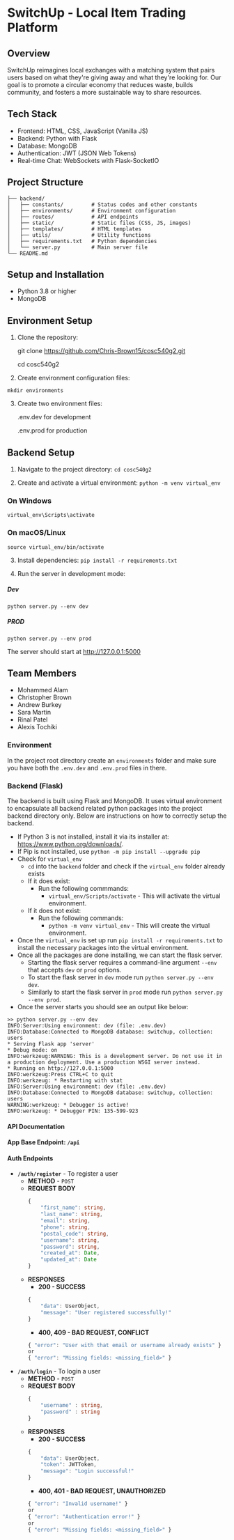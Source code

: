 # SwitchUp - Local Item Trading Platform

## Overview
SwitchUp reimagines local exchanges with a matching system that pairs users based on what they're giving away and what they're looking for. Our goal is to promote a circular economy that reduces waste, builds community, and fosters a more sustainable way to share resources.

## Tech Stack
- Frontend: HTML, CSS, JavaScript (Vanilla JS)
- Backend: Python with Flask
- Database: MongoDB
- Authentication: JWT (JSON Web Tokens)
- Real-time Chat: WebSockets with Flask-SocketIO

## Project Structure
    ├── backend/
    │   ├── constants/         # Status codes and other constants
    │   ├── environments/      # Environment configuration
    │   ├── routes/            # API endpoints
    │   ├── static/            # Static files (CSS, JS, images)
    │   ├── templates/         # HTML templates
    │   ├── utils/             # Utility functions
    │   ├── requirements.txt   # Python dependencies
    │   └── server.py          # Main server file
    └── README.md

## Setup and Installation

- Python 3.8 or higher
- MongoDB

## Environment Setup

1. Clone the repository:

    git clone https://github.com/Chris-Brown15/cosc540g2.git

    cd cosc540g2

2. Create environment configuration files:

```mkdir environments```

3. Create two environment files:

    .env.dev for development

    .env.prod for production

## Backend Setup

1. Navigate to the project directory:
```cd cosc540g2```

2. Create and activate a virtual environment:
```python -m venv virtual_env```

### On Windows
```virtual_env\Scripts\activate```

### On macOS/Linux
```source virtual_env/bin/activate```

3. Install dependencies:
```pip install -r requirements.txt```

4. Run the server in development mode:

##### Dev
```python server.py --env dev```

##### PROD
```python server.py --env prod```

The server should start at http://127.0.0.1:5000

## Team Members

- Mohammed Alam
- Christopher Brown
- Andrew Burkey
- Sara Martin
- Rinal Patel
- Alexis Tochiki



### Environment
In the project root directory create an ```environments``` folder and make sure you have both the ```.env.dev``` and ```.env.prod``` files in there. 

### Backend (Flask)
The backend is built using Flask and MongoDB. It uses virtual environment to encapsulate all backend related python packages into the project backend directory only. Below are instructions on how to correctly setup the backend. 

- If Python 3 is not installed, install it via its installer at: https://www.python.org/downloads/.
- If Pip is not installed, use `python -m pip install --upgrade pip`
- Check for ```virtual_env``` 
    - ```cd``` into the ```backend``` folder and check if the ```virtual_env``` folder already exists
    - If it does exist: 
        - Run the following commmands: 
            - ```virtual_env/Scripts/activate``` - This will activate the virtual environment.
    - If it does not exist: 
        - Run the following commands: 
            - ```python -m venv virtual_env``` - This will create the virtual environment. 
- Once the ```virtual_env``` is set up run ```pip install -r requirements.txt``` to install the necessary packages into the virtual environment. 
- Once all the packages are done installing, we can start the flask server. 
    - Starting the flask server requires a command-line argument ```--env``` that accepts ```dev``` or ```prod``` options. 
    - To start the flask server in ```dev``` mode run ```python server.py --env dev```.
    - Similarly to start the flask server in ```prod``` mode run ```python server.py --env prod```. 
- Once the server starts you should see an output like below: 
 ```
 >> python server.py --env dev
 INFO:Server:Using environment: dev (file: .env.dev)
INFO:Database:Connected to MongoDB database: switchup, collection: users
 * Serving Flask app 'server'
 * Debug mode: on
INFO:werkzeug:WARNING: This is a development server. Do not use it in a production deployment. Use a production WSGI server instead.
 * Running on http://127.0.0.1:5000
INFO:werkzeug:Press CTRL+C to quit
INFO:werkzeug: * Restarting with stat
INFO:Server:Using environment: dev (file: .env.dev)
INFO:Database:Connected to MongoDB database: switchup, collection: users
WARNING:werkzeug: * Debugger is active!
INFO:werkzeug: * Debugger PIN: 135-599-923
```

#### API Documentation

#### App Base Endpoint: ```/api```

#### Auth Endpoints
- **```/auth/register```** - To register a user
    - **METHOD** - ```POST```
    - **REQUEST BODY** 
        ```typescript
        {
            "first_name": string,
            "last_name": string,
            "email": string,
            "phone": string,
            "postal_code": string,
            "username": string,
            "password": string,
            "created_at": Date,
            "updated_at": Date
        }
        ```
    - **RESPONSES**
        - **200 - SUCCESS** 
        ```typescript
        {
            "data": UserObject,
            "message": "User registered successfully!"
        }
        ```
        - **400, 409 - BAD REQUEST, CONFLICT**
        ```typescript
        { "error": "User with that email or username already exists" }
        or 
        { "error": "Missing fields: <missing_field>" }
        ```
- **```/auth/login```** - To login a user
    - **METHOD** - ```POST```
    - **REQUEST BODY** 
        ```typescript
        {
            "username" : string, 
            "password" : string
        }
        ```
    - **RESPONSES**
        - **200 - SUCCESS** 
        ```typescript
        {
            "data": UserObject,
            "token": JWTToken,
            "message": "Login successful!"
        }
        ```
        - **400, 401 - BAD REQUEST, UNAUTHORIZED**
        ```typescript
        { "error": "Invalid username!" }
        or 
        { "error": "Authentication error!" }
        or 
        { "error": "Missing fields: <missing_field>" }
        ```
